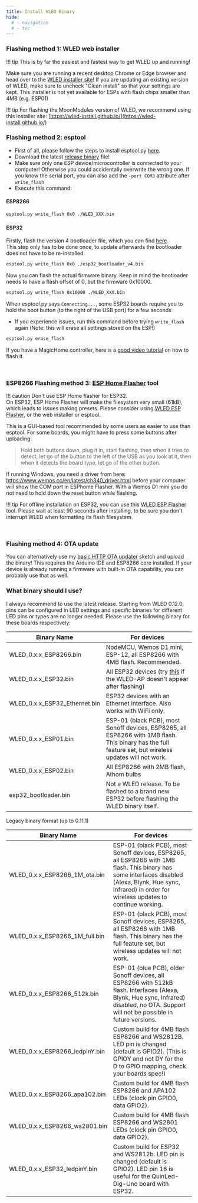 ```yaml
---
title: Install WLED Binary
hide:
  # - navigation
  # - toc
---
```


### Flashing method 1: WLED web installer

!!! tip
    This is by far the easiest and fastest way to get WLED up and running!

Make sure you are running a recent desktop Chrome or Edge browser and head over to the [WLED installer site](https://install.wled.me)!
If you are updating an existing version of WLED, make sure to uncheck "Clean install" so that your settings are kept.
This installer is not yet available for ESPs with flash chips smaller than 4MB (e.g. ESP01)

!!! tip
    For flashing the MoonModules version of WLED, we recommend using this installer site: [https://wled-install.github.io/](https://wled-install.github.io/)

### Flashing method 2: esptool

- First of all, please follow the steps to install esptool.py [here](https://github.com/espressif/esptool).
- Download the latest [release binary](https://github.com/Aircoookie/WLED/releases) file!
- Make sure only one ESP device/microcontroller is connected to your computer! Otherwise you could accidentally overwrite the wrong one. If you know the serial port, you can also add the `-port COM3` attribute after `write_flash`
- Execute this command:

#### ESP8266

```bash
esptool.py write_flash 0x0 ./WLED_XXX.bin
```

#### ESP32

Firstly, flash the version 4 bootloader file, which you can find [here](https://github.com/Aircoookie/WLED/releases/download/v0.13.1/esp32_bootloader_v4.bin).  
This step only has to be done once, to update afterwards the bootloader does not have to be re-installed.

```bash
esptool.py write_flash 0x0 ./esp32_bootloader_v4.bin
```

Now you can flash the actual firmware binary. Keep in mind the bootloader needs to have a flash offset of 0, but the firmware 0x10000.

```bash
esptool.py write_flash 0x10000 ./WLED_XXX.bin 
```

When esptool.py says `Connecting...`, some ESP32 boards require you to hold the boot button (to the right of the USB port) for a few seconds  

- If you experience issues, run this command before trying `write_flash` again (Note: this will erase all settings stored on the ESP!)

```bash
esptool.py erase_flash
```

If you have a MagicHome controller, here is a [good video tutorial](https://www.youtube.com/watch?v=qgBAU39v07k) on how to flash it.

<br />

### ESP8266 Flashing method 3: [ESP Home Flasher](https://github.com/esphome/esphome-flasher/releases) tool

!!! caution
    Don't use ESP Home flasher for ESP32.   
    On ESP32, ESP Home Flasher will make the filesystem very small (61kB), which leads to issues making presets. 
    Please consider using [WLED ESP Flasher](https://github.com/srg74/WLED-wemos-shield/tree/master/resources/Firmware/WLED_%20ESP_Flasher), or the web installer or esptool.


This is a GUI-based tool recommended by some users as easier to use than esptool.
For some boards, you might have to press some buttons after uploading:
> Hold both buttons down, plug it in, start flashing, then when it tries to detect, let go of the button to the left of the USB as you look at it, then when it detects the board type, let go of the other button.

If running Windows, you need a driver from here: <https://www.wemos.cc/en/latest/ch340_driver.html> before your computer will show the COM port in ESPhome Flasher. With a Wemos D1 mini you do not need to hold down the reset button while flashing.

!!! tip
    For offline installation on ESP32, you can use this [WLED ESP Flasher](https://github.com/srg74/WLED-wemos-shield/tree/master/resources/Firmware/WLED_%20ESP_Flasher) tool.
    Please wait at least 90 seconds after installing, to be sure you don't interrupt WLED when formatting its flash filesystem.

<br />

### Flashing method 4: OTA update

You can alternatively use my [basic HTTP OTA updater](https://github.com/Aircoookie/ESP8266MinimalHTTPUpdater) sketch and upload the binary! This requires the Arduino IDE and ESP8266 core installed.
If your device is already running a firmware with built-in OTA capability, you can probably use that as well.

### What binary should I use?

I always recommend to use the latest release. Starting from WLED 0.12.0, pins can be configured in LED settings and specific binaries for different LED pins or types are no longer needed. Please use the following binary for these boards respectively:

| Binary Name | For devices |
| --- | --- |
| WLED_0.x.x_ESP8266.bin | NodeMCU, Wemos D1 mini, ESP-12, all ESP8266 with 4MB flash. Recommended.
| WLED_0.x.x_ESP32.bin | All ESP32 devices (try [this](https://github.com/Aircoookie/WLED/issues/517#issuecomment-571333712) if the WLED-AP doesn't appear after flashing) |
| WLED_0.x.x_ESP32_Ethernet.bin | ESP32 devices with an Ethernet interface. Also works with WiFi only. |
| WLED_0.x.x_ESP01.bin | ESP-01 (black PCB), most Sonoff devices, ESP8265, all ESP8266 with 1MB flash. This binary has the full feature set, but wireless updates will not work. |
| WLED_0.x.x_ESP02.bin | All ESP8266 with 2MB flash, Athom bulbs |
| esp32_bootloader.bin | Not a WLED release. To be flashed to a brand new ESP32 before flashing the WLED binary itself. |

Legacy binary format (up to 0.11.1)

| Binary Name | For devices |
| --- | --- |
| WLED_0.x.x_ESP8266_1M_ota.bin | ESP-01 (black PCB), most Sonoff devices, ESP8265, all ESP8266 with 1MB flash. This binary has some interfaces disabled (Alexa, Blynk, Hue sync, Infrared) in order for wireless updates to continue working. |
| WLED_0.x.x_ESP8266_1M_full.bin | ESP-01 (black PCB), most Sonoff devices, ESP8265, all ESP8266 with 1MB flash. This binary has the full feature set, but wireless updates will not work. |
| WLED_0.x.x_ESP8266_512k.bin | ESP-01 (blue PCB), older Sonoff devices, all ESP8266 with 512kB flash. Interfaces (Alexa, Blynk, Hue sync, Infrared) disabled, no OTA. Support will not be possible in future versions. |
| WLED_0.x.x_ESP8266_ledpinY.bin | Custom build for 4MB flash ESP8266 and WS2812B. LED pin is changed (default is GPIO2). (This is GPIOY and not DY for the D to GPIO mapping, check your boards spec!) |
| WLED_0.x.x_ESP8266_apa102.bin | Custom build for 4MB flash ESP8266 and APA102 LEDs (clock pin GPIO0, data GPIO2).
| WLED_0.x.x_ESP8266_ws2801.bin | Custom build for 4MB flash ESP8266 and WS2801 LEDs (clock pin GPIO0, data GPIO2).
| WLED_0.x.x_ESP32_ledpinY.bin | Custom build for ESP32 and WS2812b. LED pin is changed (default is GPIO2). LED pin 16 is useful for the QuinLed-Dig-Uno board with ESP32. |
